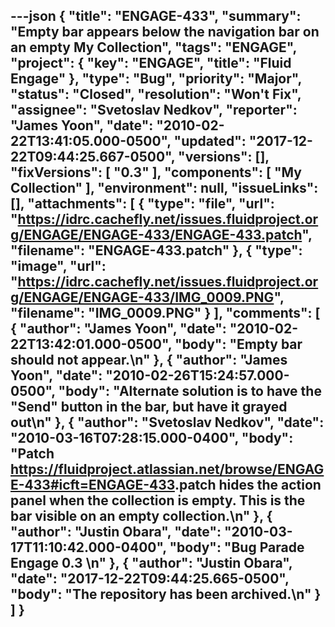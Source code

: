 ---json
{
  "title": "ENGAGE-433",
  "summary": "Empty bar appears below the navigation bar on an empty My Collection",
  "tags": "ENGAGE",
  "project": {
    "key": "ENGAGE",
    "title": "Fluid Engage"
  },
  "type": "Bug",
  "priority": "Major",
  "status": "Closed",
  "resolution": "Won't Fix",
  "assignee": "Svetoslav Nedkov",
  "reporter": "James Yoon",
  "date": "2010-02-22T13:41:05.000-0500",
  "updated": "2017-12-22T09:44:25.667-0500",
  "versions": [],
  "fixVersions": [
    "0.3"
  ],
  "components": [
    "My Collection"
  ],
  "environment": null,
  "issueLinks": [],
  "attachments": [
    {
      "type": "file",
      "url": "https://idrc.cachefly.net/issues.fluidproject.org/ENGAGE/ENGAGE-433/ENGAGE-433.patch",
      "filename": "ENGAGE-433.patch"
    },
    {
      "type": "image",
      "url": "https://idrc.cachefly.net/issues.fluidproject.org/ENGAGE/ENGAGE-433/IMG_0009.PNG",
      "filename": "IMG_0009.PNG"
    }
  ],
  "comments": [
    {
      "author": "James Yoon",
      "date": "2010-02-22T13:42:01.000-0500",
      "body": "Empty bar should not appear.\n"
    },
    {
      "author": "James Yoon",
      "date": "2010-02-26T15:24:57.000-0500",
      "body": "Alternate solution is to have the \"Send\" button in the bar, but have it grayed out\n"
    },
    {
      "author": "Svetoslav Nedkov",
      "date": "2010-03-16T07:28:15.000-0400",
      "body": "Patch <https://fluidproject.atlassian.net/browse/ENGAGE-433#icft=ENGAGE-433>.patch hides the action panel when the collection is empty. This is the bar visible on an empty collection.\n"
    },
    {
      "author": "Justin Obara",
      "date": "2010-03-17T11:10:42.000-0400",
      "body": "Bug Parade Engage 0.3&#x20;\n"
    },
    {
      "author": "Justin Obara",
      "date": "2017-12-22T09:44:25.665-0500",
      "body": "The repository has been archived.\n"
    }
  ]
}
---

        